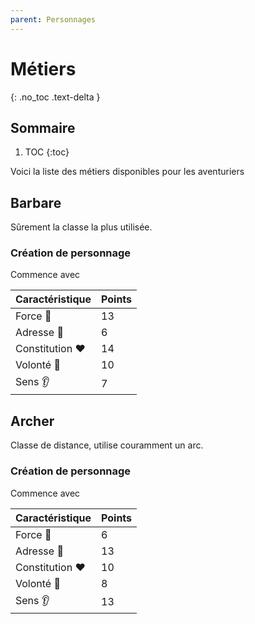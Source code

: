 ```yaml
---
parent: Personnages
---
```


# Métiers

{: .no_toc .text-delta }

## Sommaire

1. TOC
   {:toc}

Voici la liste des métiers disponibles pour les aventuriers

## Barbare

Sûrement la classe la plus utilisée.

### Création de personnage

Commence avec

| Caractéristique | Points |
| --------------- | ------ |
| Force 💪        | 13     |
| Adresse 🎯      | 6      |
| Constitution ❤️ | 14     |
| Volonté 🧠      | 10     |
| Sens 👂         | 7      |

## Archer

Classe de distance, utilise couramment un arc.

### Création de personnage

Commence avec

| Caractéristique | Points |
| --------------- | ------ |
| Force 💪        | 6      |
| Adresse 🎯      | 13     |
| Constitution ❤️ | 10     |
| Volonté 🧠      | 8      |
| Sens 👂         | 13     |
